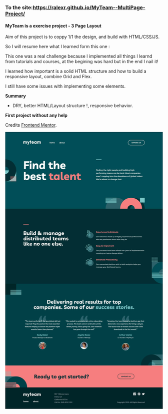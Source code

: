 ### To the site:https://ralexr.github.io/MyTeam--MultiPage-Project/

#### MyTeam is a exercise project - 3 Page Layout

Aim of this project is to coppy 1/1 the design, and build with HTML/CSS/JS.

So I will resume here what I learned form this one :

This one was a real challenge because I implemented all things I learnd from tutorials and courses, at the begining was hard but in the end I nail it!

I learned how important is a solid HTML structure and how to build a responsive layout, combine Grid and Flex.

I still have some issues with implementing some elements.

**Summary**

- DRY, better HTML/Layout structure !, responsive behavior.

**First project without any help**

Credits [Frontend Mentor](https://www.frontendmentor.io/challenges/myteam-multipage-website-mxlEauvW).

![Design](./assets/img/sem1.jpg)

